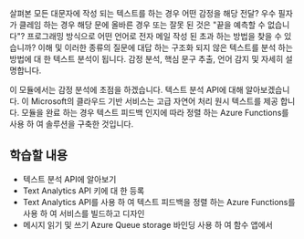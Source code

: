 살펴본 모든 대문자에 작성 되는 텍스트를 하는 경우 어떤 감정을 해당 전달? 우수 필자가 클레임 하는 경우 해당 문에 올바른 경우 또는 잘못 된 것은 "끝을 예측할 수 없습니다"? 프로그래밍 방식으로 어떤 언어로 전자 메일 작성 된 초과 하는 방법을 찾을 수 있습니까? 이해 및 이러한 종류의 질문에 대답 하는 구조화 되지 않은 텍스트를 분석 하는 방법에 대 한 텍스트 분석이 됩니다. 감정 분석, 핵심 문구 추출, 언어 감지 및 자세히 설명합니다.

 이 모듈에서는 감정 분석에 초점을 하겠습니다. 텍스트 분석 API에 대해 알아보겠습니다. 이 Microsoft의 클라우드 기반 서비스는 고급 자연어 처리 원시 텍스트를 제공 합니다. 모듈을 완료 하는 경우 텍스트 피드백 인지에 따라 정렬 하는 Azure Functions를 사용 하 여 솔루션을 구축한 것입니다.

## <a name="what-youll-learn"></a>학습할 내용

- 텍스트 분석 API에 알아보기
- Text Analytics API 키에 대 한 등록
- Text Analytics API를 사용 하 여 텍스트 피드백을 정렬 하는 Azure Functions를 사용 하 여 서비스를 빌드하고 디자인
- 메시지 읽기 및 쓰기 Azure Queue storage 바인딩 사용 하 여 함수 앱에서
